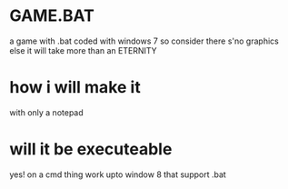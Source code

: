 # GAME.BAT

a game with .bat coded with windows 7 so consider there s'no graphics else it will take more than an ETERNITY

# how i will make it

with only a notepad

# will it be executeable 

yes! on a cmd thing work upto window 8 that support .bat
